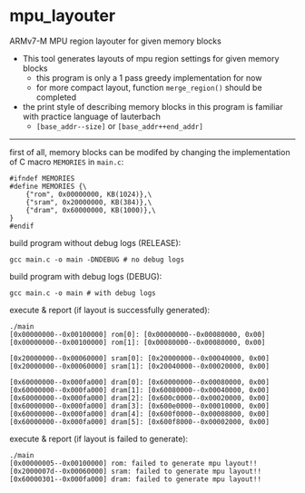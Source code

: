 # mpu_layouter
ARMv7-M MPU region layouter for given memory blocks

- This tool generates layouts of mpu region settings for given memory blocks
  - this program is only a 1 pass greedy implementation for now
  - for more compact layout, function `merge_region()` should be completed
- the print style of describing memory blocks in this program is familiar with practice language of lauterbach
  - `[base_addr--size]` or `[base_addr++end_addr]`

---

first of all, memory blocks can be modifed by changing the implementation of C macro `MEMORIES` in `main.c`:

```
#ifndef MEMORIES
#define MEMORIES {\
    {"rom", 0x00000000, KB(1024)},\
    {"sram", 0x20000000, KB(384)},\
    {"dram", 0x60000000, KB(1000)},\
}
#endif
```

build program without debug logs (RELEASE):

```
gcc main.c -o main -DNDEBUG # no debug logs
```

build program with debug logs (DEBUG):

```
gcc main.c -o main # with debug logs
```

execute & report (if layout is successfully generated):

```
./main
[0x00000000--0x00100000] rom[0]: [0x00000000--0x00080000, 0x00]
[0x00000000--0x00100000] rom[1]: [0x00080000--0x00080000, 0x00]

[0x20000000--0x00060000] sram[0]: [0x20000000--0x00040000, 0x00]
[0x20000000--0x00060000] sram[1]: [0x20040000--0x00020000, 0x00]

[0x60000000--0x000fa000] dram[0]: [0x60000000--0x00080000, 0x00]
[0x60000000--0x000fa000] dram[1]: [0x60080000--0x00040000, 0x00]
[0x60000000--0x000fa000] dram[2]: [0x600c0000--0x00020000, 0x00]
[0x60000000--0x000fa000] dram[3]: [0x600e0000--0x00010000, 0x00]
[0x60000000--0x000fa000] dram[4]: [0x600f0000--0x00008000, 0x00]
[0x60000000--0x000fa000] dram[5]: [0x600f8000--0x00002000, 0x00]
```

execute & report (if layout is failed to generate):

```
./main
[0x00000005--0x00100000] rom: failed to generate mpu layout!!
[0x2000007d--0x00060000] sram: failed to generate mpu layout!!
[0x60000301--0x000fa000] dram: failed to generate mpu layout!!
```
